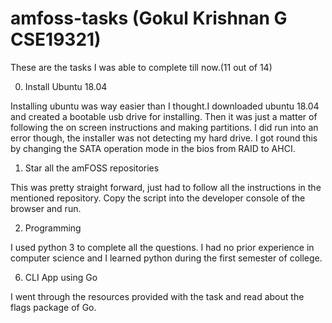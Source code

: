 # amfoss-tasks (Gokul Krishnan G CSE19321)
These are the tasks I was able to complete till now.(11 out of 14)

0. Install Ubuntu 18.04

  Installing ubuntu was way easier than I thought.I downloaded ubuntu 18.04 and created a bootable usb drive for installing. Then it was just a matter of following the on screen instructions and making partitions. I did run into an error though, the installer was not detecting my hard drive. I got round this by changing the SATA operation mode in the bios from RAID to AHCI.

1. Star all the amFOSS repositories

  This was pretty straight forward, just had to follow all the instructions in the mentioned repository. Copy the script into the developer console of the browser and run.
  
2. Programming

  I used python 3 to complete all the questions. I had no prior experience in computer science and I learned python during the first semester of college.
  
6. CLI App using Go

  I went through the resources provided with the task and read about the flags package of Go.

